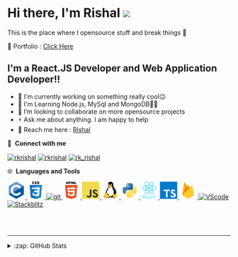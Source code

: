 # Hi there, I'm Rishal <img src="https://media.giphy.com/media/hvRJCLFzcasrR4ia7z/giphy.gif" width="5%"></a>
This is the place where I opensource stuff and break things :rofl: 

💼 Portfolio : [Click Here]()

## I'm a React.JS Developer and Web Application Developer!!

- 🔭 I'm currently working on something really cool😉
- 🌱 I'm Learning Node.js, MySql and MongoDB👨‍💻
- 👯 I’m looking to collaborate on more opensource projects
- ⚡  Ask me about anything. I am happy to help
- 📮 Reach me here : [Rishal]()

🔗 &nbsp;**Connect with me**
<p align="left">
<a href="https://twitter.com/rkrishal" target="blank"><img align="center" src="https://raw.githubusercontent.com/rahuldkjain/github-profile-readme-generator/master/src/images/icons/Social/twitter.svg" alt="rkrishal" height="30" width="40" /></a>
<a href="https://linkedin.com/in/rkrishal" target="blank"><img align="center" src="https://raw.githubusercontent.com/rahuldkjain/github-profile-readme-generator/master/src/images/icons/Social/linked-in-alt.svg" alt="rkrishal" height="30" width="40" /></a>
<a href="https://instagram.com/rk_rishal" target="blank"><img align="center" src="https://raw.githubusercontent.com/rahuldkjain/github-profile-readme-generator/master/src/images/icons/Social/instagram.svg" alt="rk_rishal" height="30" width="40" /></a>


🌐 &nbsp;**Languages and Tools**

<a href="https://www.cprogramming.com/" target="_blank"> <img src="https://raw.githubusercontent.com/devicons/devicon/master/icons/c/c-original.svg" alt="c" width="40" height="40"/> </a> <a href="https://www.w3schools.com/css/" target="_blank"> <img src="https://raw.githubusercontent.com/devicons/devicon/master/icons/css3/css3-original-wordmark.svg" alt="css3" width="40" height="40"/> </a> <a href="https://git-scm.com/" target="_blank"> <img src="https://www.vectorlogo.zone/logos/git-scm/git-scm-icon.svg" alt="git" width="40" height="40"/> </a> <a href="https://www.w3.org/html/" target="_blank"> <img src="https://raw.githubusercontent.com/devicons/devicon/master/icons/html5/html5-original-wordmark.svg" alt="html5" width="40" height="40"/> </a> <a href="https://developer.mozilla.org/en-US/docs/Web/JavaScript" target="_blank"> <img src="https://raw.githubusercontent.com/devicons/devicon/master/icons/javascript/javascript-original.svg" alt="javascript" width="40" height="40"/> </a>  <a href="https://www.linux.org/" target="_blank"> <img src="https://raw.githubusercontent.com/devicons/devicon/master/icons/linux/linux-original.svg" alt="linux" width="40" height="40"/> </a> <a href="https://www.python.org" target="_blank"> <img src="https://raw.githubusercontent.com/devicons/devicon/master/icons/python/python-original.svg" alt="python" width="40" height="40"/> </a> <a href="https://reactjs.org/" target="_blank"> <img src="https://raw.githubusercontent.com/devicons/devicon/master/icons/react/react-original-wordmark.svg" alt="react" width="40" height="40"/> </a> <a href="https://www.typescriptlang.org/" target="_blank"> <img src="https://raw.githubusercontent.com/devicons/devicon/master/icons/typescript/typescript-original.svg" alt="typescript" width="40" height="40"/> </a> <a href="https://firebase.google.com" target="_blank"> <img src="https://raw.githubusercontent.com/github/explore/80688e429a7d4ef2fca1e82350fe8e3517d3494d/topics/firebase/firebase.png" alt="Firebase" width="40" height="40"/> </a> <a href="https://code.visualstudio.com" target="_blank"> <img src="https://uxwing.com/wp-content/themes/uxwing/download/10-brands-and-social-media/visual-studio-code.svg" alt="VScode" width="40" height="40"/> </a> <a href="https://stackblitz.com" target="_blank"> <img src="https://blog.stackblitz.com/img/favicon.png?hash=3817f5a9d1" alt="Stackblitz" width="40" height="40"/> </a>  </p>


<br />
<br />

---


<details>
  <summary>:zap: GitHub Stats</summary>

  <img align="left" alt="Mohamed Rishal's GitHub Stats" src="https://github-readme-stats.vercel.app/api?username=rkrishal&show_icons=true&hide_border=false&title_color=ff652f&icon_color=FFE400&bg_color=09131B&text_color=ffffff&border_color=0c1a25" />

</details>

[linkedin]: https://linkedin.com/in/rkrishal
[github]: https://github.com/rkrishal
[twitter]: https://twitter.com/rkrishal
[instagram]: https://instagram.com/rk_rishal
